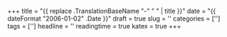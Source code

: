+++
title = "{{ replace .TranslationBaseName "-" " " | title }}"
date = "{{ dateFormat "2006-01-02" .Date }}"
draft = true
slug = ''
categories = ['']
tags = ['']
headline = ''
readingtime = true
katex = true
+++
